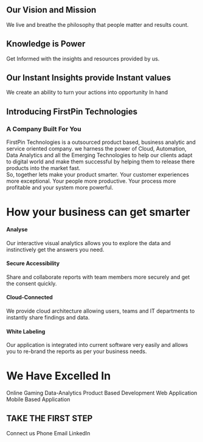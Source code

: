 

## Our Vision and Mission

We live and breathe the philosophy that people matter and results count.

## Knowledge is Power 
Get Informed with the insights and resources provided by us. 

## Our Instant Insights provide Instant values
We create an ability to turn your actions into opportunity In hand
 

## Introducing FirstPin Technologies
### A Company Built For You

FirstPin Technologies is a outsourced product based, business analytic and service oriented company. we harness  the power of Cloud, Automation, Data Analytics and all the Emerging Technologies to help our clients adapt to digital world and make them successful by helping them to release there products into the market fast.  
So, together lets make your product smarter. Your customer experiences more exceptional. Your people more productive. Your process more profitable and your system more powerful.

# How your business can get smarter

#### Analyse

Our interactive visual analytics allows you to explore the data and instinctively get the answers you need.

#### Secure Accessibility
Share and collaborate reports with team members more securely and get the consent quickly.

#### Cloud-Connected

We provide cloud architecture allowing users, teams and IT departments to instantly share findings and data.

#### White Labeling

Our application is integrated into current software very easily and allows you to re-brand the reports as per your business needs.

# We Have Excelled In

Online Gaming
Data-Analytics
Product Based Development
Web Application
Mobile Based Application


## TAKE THE FIRST STEP

Connect us
Phone   			Email		  LinkedIn


<!--stackedit_data:
eyJoaXN0b3J5IjpbLTE5NzUzMTM4MzAsLTE4MTYxMTMzMDAsLT
IwNDYwMzM1NzAsLTU2NTEwNDQyLDc2NzU3NDgwLC0xNjU3NzA1
MjYsNzcxNzcyNTQzLDYxNDkwMjY0NywtOTYwNDcyODQ3LC05MD
QwNDc0NCwtMTAwNjQ5NzU5MywtMTg5MzQ1OTc0MywxNDQyMDc3
MTQ3LC0xNTE1ODY0NTI5LDMwMTg3NzY5NywtMTk4ODcyODg2NS
wtMTI3OTQ5NTYxNCwxMDcxMzQwOTEwLC0xNDUyMzcwMzAsLTEz
Nzc4NTk2Ml19
-->